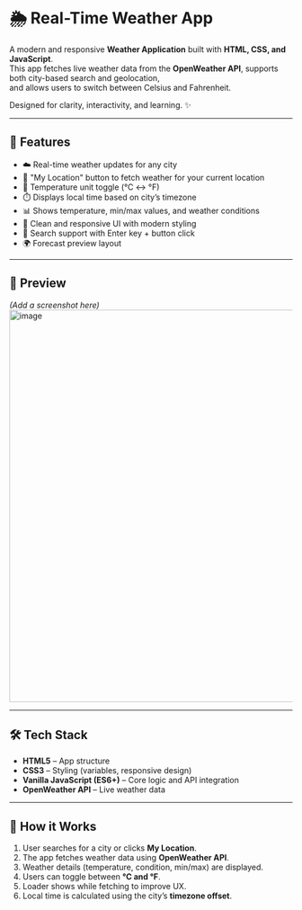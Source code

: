 # 🌦️ Real-Time Weather App

A modern and responsive **Weather Application** built with **HTML, CSS, and JavaScript**.  
This app fetches live weather data from the **OpenWeather API**, supports both city-based search and geolocation,  
and allows users to switch between Celsius and Fahrenheit.  

Designed for clarity, interactivity, and learning. ✨

---

## 🚀 Features
- ☁️ Real-time weather updates for any city
- 📍 "My Location" button to fetch weather for your current location
- 🔄 Temperature unit toggle (°C ↔ °F)
- ⏱️ Displays local time based on city’s timezone
- 📊 Shows temperature, min/max values, and weather conditions
- 🎨 Clean and responsive UI with modern styling
- 🔎 Search support with Enter key + button click
- 🌍 Forecast preview layout

---

## 📸 Preview
*(Add a screenshot here)*
<img width="1072" height="698" alt="image" src="https://github.com/user-attachments/assets/12724ada-a58e-4d41-8f7f-1e403a9fecbd" />


---

## 🛠️ Tech Stack
- **HTML5** – App structure  
- **CSS3** – Styling (variables, responsive design)  
- **Vanilla JavaScript (ES6+)** – Core logic and API integration  
- **OpenWeather API** – Live weather data  

---

## 🧠 How it Works
1. User searches for a city or clicks **My Location**.  
2. The app fetches weather data using **OpenWeather API**.  
3. Weather details (temperature, condition, min/max) are displayed.  
4. Users can toggle between **°C and °F**.  
5. Loader shows while fetching to improve UX.  
6. Local time is calculated using the city’s **timezone offset**.  
